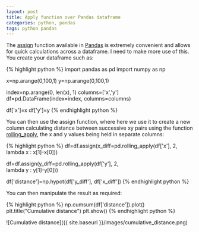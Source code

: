 ```yaml
---
layout: post
title: Apply function over Pandas dataframe
categories: python, pandas
tags: python pandas
---
```


The [assign](http://pandas.pydata.org/pandas-docs/stable/generated/pandas.DataFrame.assign.html) function available in [Pandas](http://pandas.pydata.org/) is extremely convenient and allows for quick calculations across a dataframe. I need to make more use of this. You create your dataframe such as:

{% highlight python %} 
import pandas as pd
import numpy as np

x=np.arange(0,100,1)
y=np.arange(0,100,1)

index=np.arange(0, len(x), 1)
columns=['x','y']
df=pd.DataFrame(index=index, columns=columns)

df['x']=x
df['y']=y
{% endhighlight python %} 

You can then use the assign function, where here we use it to create a new column calculating distance between successive xy pairs using the function [rolling_apply](http://pandas.pydata.org/pandas-docs/version/0.17.0/generated/pandas.rolling_apply.html), the x and y values being held in separate columns:

{% highlight python %} 
df=df.assign(x_diff=pd.rolling_apply(df['x'], 2, \
  lambda x : x[1]-x[0])) 

df=df.assign(y_diff=pd.rolling_apply(df['y'], 2, \
  lambda y : y[1]-y[0]))

df['distance']=np.hypot(df['y_diff'], df['x_diff'])
{% endhighlight python %} 

You can then manipulate the result as required:

{% highlight python %} 
np.cumsum(df['distance']).plot()
plt.title("Cumulative distance")
plt.show()
{% endhighlight python %} 

![Cumulative distance]({{ site.baseurl }}/images/cumulative_distance.png)	
